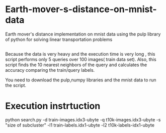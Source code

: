 # Earth-mover-s-distance-on-mnist-data
Earth mover's distance implementation on mnist data using the pulp library of python for solving linear transportation problems

##
Because the data is very heavy and the execution time is very long , this script performs only 5 queries over 100 images( train data set).
Αlso, this script finds the 10 nearest neighbors of the query  and calculates the accuracy comparing the train/query labels.

You need to download the pulp,numpy libraries and the mnist data to run the script.
# Execution instrtuction
python search.py -d train-images.idx3-ubyte -q t10k-images.idx3-ubyte -s "size of subcluster" -l1 train-labels.idx1-ubyte -l2 t10k-labels-idx1-ubyte
